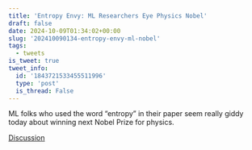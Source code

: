 ```yaml
---
title: 'Entropy Envy: ML Researchers Eye Physics Nobel'
draft: false
date: 2024-10-09T01:34:02+00:00
slug: '202410090134-entropy-envy-ml-nobel'
tags:
  - tweets
is_tweet: true
tweet_info:
  id: '1843721533455511996'
  type: 'post'
  is_thread: False
---
```




ML folks who used the word “entropy” in their paper seem really giddy today about winning next Nobel Prize for physics.

[Discussion](https://x.com/sytelus/status/1843721533455511996)
